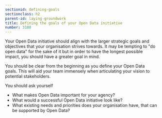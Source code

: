 ```yaml
---
sectionid: defining-goals
sectionclass: h2
parent-id: laying-groundwork
title: Defining the goals of your Open Data initiative
number: 3100
---
```


Your Open Data initiative should align with the larger strategic goals and objectives that your organisation strives towards. It may be tempting to "do open data" for the sake of it but in order to have the longest possible impact, you should have a greater goal in mind.

You should be clear from the beginning as you define your Open Data goals. This will aid your team immensely when articulating your vision to potential stakeholders.

You should ask yourself
  - What makes Open Data important for your agency?
  - What would a successful Open Data initiative look like?
  - What existing needs and priorities does your organisation have, that can be supported by Open Data?
